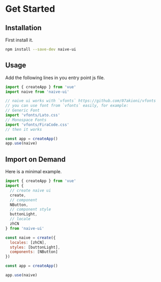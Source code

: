 <!--anchor:on-->

# Get Started

## Installation

First install it.

```bash
npm install --save-dev naive-ui
```

## Usage

Add the following lines in you entry point js file.

```js
import { createApp } from 'vue'
import naive from 'naive-ui'

// naive ui works with `vfonts` https://github.com/07akioni/vfonts
// you can use font from `vfonts` easily, for example:
// Generic Font
import 'vfonts/Lato.css'
// Monospace Fonts
import 'vfonts/FiraCode.css'
// then it works

const app = createApp()
app.use(naive)
```

## Import on Demand

Here is a minimal example.

```js
import { createApp } from 'vue'
import {
  // create naive ui
  create,
  // component
  NButton,
  // component style
  buttonLight,
  // locale
  zhCN
} from 'naive-ui'

const naive = create({
  locales: [zhCN],
  styles: [buttonLight],
  components: [NButton]
})

const app = createApp()

app.use(naive)
```
